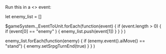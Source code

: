 Run this in a <<enemyTurn>> event:


let enemy_list = []

$gameSystem._EventToUnit.forEach(function(event) { if (event.length > 0) { if (event[0] == "enemy" ) { enemy_list.push(event[1]) } } } )

enemy_list.forEach(function(enemy) { if (enemy.event().aiMove() == "stand") { enemy.setSrpgTurnEnd(true) } } )
